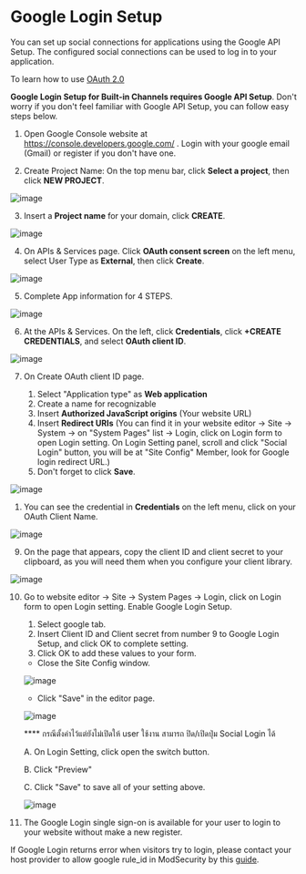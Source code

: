 # Google Login Setup

You can set up social connections for applications using the Google API Setup. The configured social connections can be used to log in to your application.

To learn how to use [OAuth 2.0](https://support.google.com/cloud/answer/6158849/)

**Google Login Setup for Built-in Channels requires Google API Setup**. Don't worry if you don't feel familiar with Google API Setup, you can follow easy steps below.

1. Open Google Console website at <https://console.developers.google.com/> . Login with your google email (Gmail) or register if you don't have one.

2. Create Project Name: On the top menu bar, click **Select a project**, then click **NEW PROJECT**.

![image](images/login_social_google/google_new_project_01.png)


3. Insert a **Project name** for your domain, click **CREATE**.

![image](images/login_social_google/google_new_project_02.png)


4. On APIs & Services page. Click **OAuth consent screen** on the left menu, select User Type as **External**, then click **Create**.

![image](images/login_social_google/google_new_oauth_01.png)


5. Complete App information for 4 STEPS.

![image](images/login_social_google/google_new_oauth_02.png)


6. At the APIs & Services. On the left, click **Credentials**, click **+CREATE CREDENTIALS**, and select **OAuth client ID**.

![image](images/login_social_google/google_new_client_01.png)


7. On Create OAuth client ID page.

   1. Select "Application type" as **Web application**
   2. Create a name for recognizable
   3. Insert **Authorized JavaScript origins** (Your website URL)
   4. Insert **Redirect URIs** (You can find it in your website editor -> Site -> System -> on "System Pages" list -> Login, click on Login form to open Login setting. On Login Setting panel, scroll and click "Social Login" button, you will be at "Site Config" Member, look for Google login redirect URL.)
   5. Don't forget to click **Save**.

![image](images/login_social_google/google_new_oauth_01_1.png)


1. You can see the credential in **Credentials** on the left menu, click on your OAuth Client Name.

![image](images/login_social_google/google_new_client_03.png)


9. On the page that appears, copy the client ID and client secret to your clipboard, as you will need them when you configure your client library.

![image](images/login_social_google/google_new_client_04.png)


10. Go to website editor -> Site -> System Pages -> Login, click on Login form to open Login setting. Enable Google Login Setup.

     1. Select google tab.
     2. Insert Client ID and Client secret from number 9 to Google Login Setup, and click OK to complete setting.
     3. Click OK to add these values to your form.

     - Close the Site Config window.

    ![image](images/register_and_login/img_google_login_config_01.png)

    - Click "Save" in the editor page.

    ![image](images/login_social_google/img_google_login_config_03.png)

    **** กรณีตั้งค่าไว้แต่ยังไม่เปิดให้ user ใช้งาน สามารถ ปิด/เปิดปุ่ม Social Login ได้

    A.  On Login Setting, click open the switch button.

    B.  Click "Preview"

    C.  Click "Save" to save all of your setting above.

    ![image](images/login_social_google/img_google_login_config_02.png)

11. The Google Login single sign-on is available for your user to login to your website without make a new register.

If Google Login returns error when visitors try to login, please contact your host provider to allow google rule_id in ModSecurity by this [guide](https://support.rvglobalsoft.com/hc/en-us/articles/360019136994-Google-Login-on-My-website-is-giving-error-when-visitors-try-to-login-).
